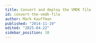 ```yaml
---
title: Convert and deploy the VMDK file
id: convert-the-vmdk-file
author: Mark Kauffman
published: "2014-11-19"
edited: "2025-04-22"
sidebar_position: 10
---
```


<!--
This document will outline the required steps to convert the VMDK file and upload it to AWS, this will be used later on to configure the AMI instance that will have Blackboard Learn preinstalled

> If you haven't downloaded the server image yet, please download it here: [Blackboard Learn on AWS](/docs/blackboard/sandbox-envs/welcome)

## Prerequisites

In order to follow the steps outlined below, you will require the following command line packages and requisites:

- AWS Command Line Interface (awscli) - [AWS CLI documentation](https://aws.amazon.com/cli/). **This is required for some steps**
- Stable internet connection
- Basic knowledge of the command line/terminal

## Overview

As mentioned in the welcome section for the Blackboard Sandbox environment, the process has four sections:

- Create the S3 bucket and configure the roles and policies.
- Create a service account and configure it to interact with the EC2 service
- Convert the VMDK file to a snapshot file that AWS recognizes and that can be used to launch an EC2 machine
- Create an EC2 image from the converted file that can be used to launch an EC2 server.

## Create the S3 bucket and upload the server image (VMDK file)

Before we can configure the account for usage through the CLI, we need to create a bucket in the Simple Storage Service (S3) from where the EC2 service can convert the server file to a usable image. For this, follow the steps below:

:::warning S3 Naming Convention
AWS requires that all bucket names are unique in the global context, this means, it cannot be two buckets with the same name even if they're in different AWS accounts. Keep this in mind while choosing a bucket name.

For more information about S3 bucket names, please read [Amazon's documentation on naming requirements](https://docs.aws.amazon.com/AmazonS3/latest/userguide/bucketnamingrules.html).
:::

- Access to your AWS Console
- Click the top search bar and type S3 and access to the option called `S3`
- On the S3 page, click `Create bucket`
- Assign a name under `Bucket name`, leave all other configuration as default
- Scroll to the bottom of the screen and click `Create bucket`
- On the bucket list page, click the name of the bucket you just created to open it. If you can't find it (your account has several buckets) use the search bar under the title `General purpose buckets` to search it by name
- Once AWS shows you the page with the bucket contents, click `Upload` on the top right
- Click the `Add files` button (top right) and select the VMDK file you downloaded from the Support portal
- Make sure the file is listed under the section `Files and folders`, then click `Upload`

The upload process will take a while given the size of the VMDK image. @10Mbps it should take between 10 and 20 minutes. You can continue with the creation of the policies and roles in a new tab or window while the file uploads to AWS

:::info S3 bucket name and file name
Write down the name you used to create the S3 bucket and the name of the file you uploaded, you will need this later to configure the policy and role needed for the user account
:::

## Configure the AWS user account

To import and convert the file on the EC2 service, you will need specific policies and roles assigned to a specific user within AWS. Since AWS' recommendation (and also ours) is **not to create access keys for the root user**, we'll create a separate user on the IAM dashboard only for this process.

The following steps will help you configure all the necessary settings to connect to AWS via command line.

:::caution IAM Dashboard access
For the following steps, you need access to the IAM Dashboard within the AWS account. If you don't have access to it, please contact your company's AWS administrator to complete the following steps
:::

### Policy Creation

- Access to your AWS' console and search for IAM on the top search bar. Access to the one called only "IAM"
- On the left navigation menu, under Access management select `Policies`, then, click on `Create Policy`
- On the `Specify permissions` page, click the `JSON` button.
- Using the JSON policy editor, input the following JSON.

:::warning Remember
Change the field `[[YourBucketName]]` with the name of the bucket you created in the steps above
:::

```json
{
  "Version": "2012-10-17",
  "Statement": [
    {
      "Effect": "Allow",
      "Action": [
        "s3:GetBucketLocation",
        "s3:GetObject",
        "s3:ListBucket",
        "s3:PutObject",
        "s3:GetBucketAcl"
      ],
      "Resource": [
        "arn:aws:s3:::[[YourBucketName]]",
        "arn:aws:s3:::[[YourBucketName]]/*"
      ]
    },
    {
      "Effect": "Allow",
      "Action": [
        "ec2:ModifySnapshotAttribute",
        "ec2:CopySnapshot",
        "ec2:ImportSnapshot",
        "ec2:RegisterImage",
        "ec2:Describe*"
      ],
      "Resource": "*"
    }
  ]
}
```

- Click `Next` at the bottom of the page
- Assign a policy name and click `Create Policy`. Make sure to write down the policy name since it will be needed

### Role creation

- Under the same Access management section in the IAM Dashboard, select `Roles`
- Click `Create role` in the upper right side of the page
- In the "Select trusted entity" page, select `AWS service`
- For the Use Case section select `EC2`, then click `Next`
- In the "Permissions policies" page, type the name of the policy you created in the previous steps and then, click the checkbox next to its name to select it, then click `next`
- Under "Role Details", type `vmimport` as the name of the role

:::warning IMPORTANT
For the role, it is required that the name is `vmimport` since this is an internal role the EC2 service will look for when processing automatic conversion requests. Failure to name this role as indicated will result in unexpected errors from AWS
:::

- Click `Create role`
- Once created, search for the role in the roles list, if there are several roles, use the search bar on top of the list and look for `vmimport`
- Click the name to edit the role
- Click `Trust relationships` in the middle of the page and then click `Edit trust policy`
- Paste the following JSON on the code view making sure to replace all the JSON that was there before

```json
{
  "Version": "2012-10-17",
  "Statement": [
    {
      "Effect": "Allow",
      "Principal": {
        "Service": "ec2.amazonaws.com"
      },
      "Action": "sts:AssumeRole"
    },
    {
      "Effect": "Allow",
      "Principal": {
        "Service": "vmie.amazonaws.com"
      },
      "Action": "sts:AssumeRole",
      "Condition": {
        "StringEquals": {
          "sts:Externalid": "vmimport"
        }
      }
    }
  ]
}
```

- Click `Update policy`

### Create user and assign the role

Now that we have the role and the policy to work through the terminal, we're going to create a service user that can be used through the CLI. The following steps will guide you through this process:

- In the same "Access management" section, click `Users`
- Click `Create user` (top right)
- Assign a username and click `Next`
- In the "Set permission" page, select `Attach policies directly`
- Use the search bar to search for the policy you created before, then click the checkbox next to its name to assign it to the user, then click `Next`
- Click `Create user`

### Configuring `awscli` to work with the new user

To configure your local CLI with the user you just created, follow these steps:

- In the "Access Management" section of the IAM Dashboard, click on `Users`
- Search for the user you created and click on its name to open the user details
- Click `Security credentials` and then, click on `Create access key` under "Access Keys"
- Select `Command Line interface(CLI)` in the "Use case" prompt and then click the checkbox at the bottom under "confirmation", then click `Next`
- If you want, assign a description to the key, then click `Create access key`
- Copy the Access key and Secret access key to a secure location and/or download the key as a `.csv` file, then click `Done`
- Once this is completed, open a terminal window in your computer
- Type the command `aws configure`, then hit Enter
- The CLI will ask you for the following information

  - AWS KEY: The Access key you just created
  - AWS Secret Key: The secret access key provided by AWS on the last step
  - Default region name: The AWS region where you created the policies and user
  - Default output format: This can be left empty or type `json`

Once you hit enter in the last question, the configuration will be saved and you will be able to execute commands in AWS using the user account created.

## Convert the VMDK file to an EC2 snapshot

This part of the document will guide you through the commands needed to convert the server file to a snapshot file within the EC2 service. This snapshot will be later use to create an image which can be used to launch an EC2 machine.

To convert the file, follow these steps:

- Create a `containers.json` file in a directory on your laptop/desktop computer. The file should contain the following JSON for the VMDK.

:::warning REMEMBER
The fields that are surrounded by double square brackets (`[[example]]`) is information that you need to modify according to your S3 name or preference (Depending on the field)
:::

```json
{
  "Description": "[[A Short Description]]",
  "Format": "VMDK",
  "UserBucket": {
    "S3Bucket": "[[Your S3 Bucket Name]]",
    "S3Key": "[[Server File Name]].vmdk"
  }
}
```

The following is an example of the `containers.json` file:

```json
{
  "Description": "Blackboard Learn 3900.112",
  "Format": "VMDK",
  "UserBucket": {
    "S3Bucket": "MyLearnImages",
    "S3Key": "export-ami-0e0a6b40cd7b773ca.vmdk"
  }
}
```

- Once the file is created, execute the following command in your terminal to start the VMDK file conversion:

```shell
aws ec2 import-snapshot --description "[[A short description of this job]]" --disk-container "file://[[Path to your containers.json file]]"
```

Example:

```shell
aws ec2 import-snapshot --description "Blackboard Learn 3900.112" --disk-container "file:///Users/developer/Desktop/containers.json"
```

:::tip File Path
Make sure the file path for your file starts with `file://`. Excluding this identifier will result in "unexpected format" errors from the CLI
:::

Once the command is executed, you will see a response on the terminal with a `ImportTaskId` field which represents the Job ID create to conver the file.

To monitor the status of the conversion, you can execute the following command on your terminal:

```shell
aws ec2 describe-import-snapshot-tasks --import-task-ids [[ImportTaskId]]
```

The response will have a property called `Status` which you can monitor. When the status is set to "Completed", you will also receive a `SnapshotId`, please save this ID since you will need it to locate the correct server through the GUI

## Use the snapshot to create an EC2 Image

Once the conversion process is completed, follow these steps to create an EC2 machine with your snapshot:

- Access to the AWS Console through the browser
- Use the top search bar to search for `EC2` and select the first option called `EC2`
- In the left navigation menu, select `Snapshots` under "Elastic Block Store"
- Search for the snapshot that was just created using the `SnapshotId`
- Click the checkbox next to the snapshot name, click the `Actions` button (top right) and then, select `Create image from snapshot`
- Assign a Name and Description to the image and then, click on `Create image` at the bottom of the page
- In the left navigation menu, select `AMIs` under "Images"
- In there you should see the image you just created, ready to be used in an EC2 machine

## Deploy your EC2 Machine

Now that you have your image, you can launch an EC2 machine by clicking the checkbox next to the image name and then, clicking `Launch instance from AMI`

This will take you to the Launch wizard for EC2 that will prompt you for configuration details (such as server size, network information, ssh key pairs, etc.). These configuration details will depend solely on your judgment, however, we have a series of recommendations on our next article [Configure your deployed AMI image](/docs/blackboard/sandbox-envs/configure-the-ami) that you can follow to configure the server -->
